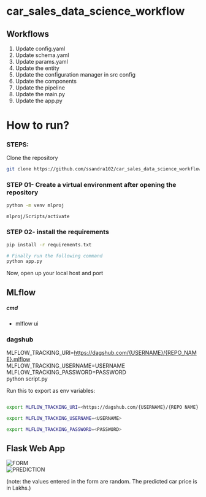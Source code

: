 # car_sales_data_science_workflow


## Workflows

1. Update config.yaml
2. Update schema.yaml
3. Update params.yaml
4. Update the entity
5. Update the configuration manager in src config
6. Update the components
7. Update the pipeline 
8. Update the main.py
9. Update the app.py


# How to run?
### STEPS:

Clone the repository

```bash
git clone https://github.com/ssandra102/car_sales_data_science_workflow.git
```
### STEP 01- Create a virtual environment after opening the repository

```bash
python -m venv mlproj
```

```bash
mlproj/Scripts/activate
```


### STEP 02- install the requirements
```bash
pip install -r requirements.txt
```


```bash
# Finally run the following command
python app.py
```

Now, open up your local host and port



## MLflow
##### cmd
- mlflow ui

### dagshub
MLFLOW_TRACKING_URI=<https://dagshub.com/{USERNAME}/{REPO_NAME}.mlflow> \
MLFLOW_TRACKING_USERNAME=USERNAME \
MLFLOW_TRACKING_PASSWORD=PASSWORD \
python script.py

Run this to export as env variables:

```bash

export MLFLOW_TRACKING_URI=<https://dagshub.com/{USERNAME}/{REPO NAME}.mlflow>

export MLFLOW_TRACKING_USERNAME=<USERNAME>

export MLFLOW_TRACKING_PASSWORD=<PASSWORD>

```


## Flask Web App
![FORM](https://github.com/ssandra102/car_sales_data_science_workflow/assets/72643907/ca2b86de-a82c-4672-8b2a-5c9f18adcc94)
<br>
![PREDICTION](https://github.com/ssandra102/car_sales_data_science_workflow/assets/72643907/aeca3930-a32f-4a5a-a5d6-01dbe72352b7)
<br>

(note: the values entered in the form are random. The predicted car price is in Lakhs.)


